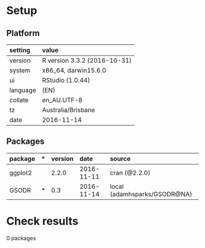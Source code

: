 # Setup

## Platform

|setting  |value                        |
|:--------|:----------------------------|
|version  |R version 3.3.2 (2016-10-31) |
|system   |x86_64, darwin15.6.0         |
|ui       |RStudio (1.0.44)             |
|language |(EN)                         |
|collate  |en_AU.UTF-8                  |
|tz       |Australia/Brisbane           |
|date     |2016-11-14                   |

## Packages

|package |*  |version |date       |source                       |
|:-------|:--|:-------|:----------|:----------------------------|
|ggplot2 |   |2.2.0   |2016-11-11 |cran (@2.2.0)                |
|GSODR   |*  |0.3     |2016-11-14 |local (adamhsparks/GSODR@NA) |

# Check results
0 packages


